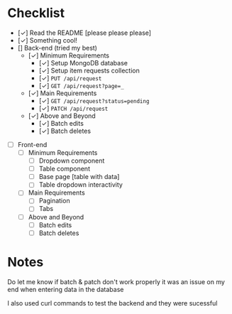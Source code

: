 # Checklist

<!-- Make sure you fill out this checklist with what you've done before submitting! -->

- [✓] Read the README [please please please]
- [✓] Something cool!
- [] Back-end (tried my best)
  - [✓] Minimum Requirements
    - [✓] Setup MongoDB database
    - [✓] Setup item requests collection
    - [✓] `PUT /api/request`
    - [✓] `GET /api/request?page=_`
  - [✓] Main Requirements
    - [✓] `GET /api/request?status=pending`
    - [✓] `PATCH /api/request` 
  - [✓] Above and Beyond
    - [✓] Batch edits 
    - [✓] Batch deletes 

- [ ] Front-end
  - [ ] Minimum Requirements
    - [ ] Dropdown component
    - [ ] Table component
    - [ ] Base page [table with data]
    - [ ] Table dropdown interactivity
  - [ ] Main Requirements
    - [ ] Pagination
    - [ ] Tabs
  - [ ] Above and Beyond
    - [ ] Batch edits
    - [ ] Batch deletes

# Notes

<!-- Notes go here -->
Do let me know if batch & patch don't work properly it was an issue on my end when entering data in the database 

I also used curl commands to test the backend and they were sucessful 
